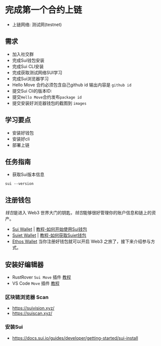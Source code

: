 # 完成第一个合约上链

- 上链网络: 测试网(testnet)

## 需求

- 加入社交群
- 完成Sui钱包安装
- 完成Sui CLI安装
- 完成获取测试网络SUI学习
- 完成Sui浏览器学习
- Hello Move 合约必须包含自己github id 输出内容是 `github id`
- 提交Sui Cli的版本ID:
- 提交`Hello Move`合约发布`package id`
- 提交安装好浏览器钱包的截图到 `images`

## 学习要点

- 安装好钱包
- 安装好cli
- 部署上链

## 任务指南

- 获取Sui版本信息

```shell
sui --version
```
## 注册钱包

*钱包*是进入 Web3 世界大门的钥匙，*钱包*能够很好管理你的账户信息和链上的资产。

*  [Sui Wallet](https://chrome.google.com/webstore/detail/opcgpfmipidbgpenhmajoajpbobppdil)  |    [教程-如何开始使用Sui钱包](https://mp.weixin.qq.com/s/-_hCFUO-62hv9amPzmJdeg)
*  [Suiet Wallet](https://chrome.google.com/webstore/detail/suiet-sui-wallet/khpkpbbcccdmmclmpigdgddabeilkdpd)   |  [教程-如何获取Suiet钱包](https://suiet.app/blog/what-is-suiet-sui-wallet-how-to-use-sui-wallet)
*  [Ethos Wallet](https://ethoswallet.xyz/)
   当你注册好钱包就可以开启 Web3 之旅了，接下来介绍参与方式。

## 安装好编辑器
* RustRover `Sui Move` 插件 [教程](https://learnblockchain.cn/article/8221)
* VS Code `Move` 插件 [教程](https://learnblockchain.cn/article/8210)


### 区块链浏览器 Scan

- https://suivision.xyz/
- https://suiscan.xyz/

### 安装Sui

- https://docs.sui.io/guides/developer/getting-started/sui-install
